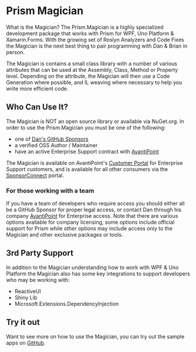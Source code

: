 # Prism Magician

What is the Magician? The Prism.Magician is a highly specialized development package that works with Prism for WPF, Uno Platform & Xamarin.Forms. With the growing set of Roslyn Analyzers and Code Fixes the Magician is the next best thing to pair programming with Dan & Brian in person.

The Magician is contains a small class library with a number of various attributes that can be used at the Assembly, Class, Method or Property level. Depending on the attribute, the Magician will then use a Code Generation where possible, and IL weaving where necessary to help you write more efficient code.

## Who Can Use It?

The Magician is NOT an open source library or available via NuGet.org. In order to use the Prism.Magician you must be one of the following:

- one of [Dan's GitHub Sponsors](https://xam.dev/sponsordan)
- a verified OSS Author / Maintainer
- have an active Enterprise Support contract with [AvantiPoint](https://avantipoint.com/contact)

The Magician is available on AvantiPoint's [Customer Portal](https://portal.avantipoint.com) for Enterprise Support customers, and is available for all other consumers via the [SponsorConnect](https://sponsorconnect.dev) portal.

### For those working with a team

If you have a team of developers who require access you should either all be a GitHub Sponsor for proper legal access, or contact Dan through his company [AvantiPoint](https://avantipoint.com) for Enterprise access. Note that there are various options available for company licensing, some options include official support for Prism while other options may include access only to the Magician and other exclusive packages or tools.

## 3rd Party Support

In addition to the Magician understanding how to work with WPF & Uno Platform the Magician also has some key integrations to support developers who may be working with:

- ReactiveUI
- Shiny Lib
- Microsoft.Extensions.DependencyInjection

## Try it out

Want to see more on how to use the Magician, you can try out the sample apps on [GitHub](https://github.com/dansiegel/Prism.Magician-Demo).
